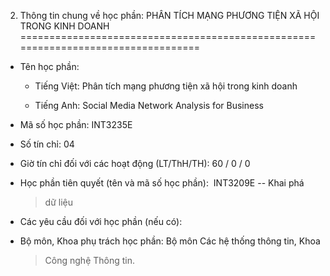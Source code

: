 2. Thông tin chung về học phần: PHÂN TÍCH MẠNG PHƯƠNG TIỆN XÃ HỘI TRONG KINH DOANH
==================================================================================

-   Tên học phần:

    -   Tiếng Việt: Phân tích mạng phương tiện xã hội trong kinh doanh

    -   Tiếng Anh: Social Media Network Analysis for Business

-   Mã số học phần: INT3235E

-   Số tín chỉ: 04

-   Giờ tín chỉ đối với các hoạt động (LT/ThH/TH): 60 / 0 / 0

-   Học phần tiên quyết (tên và mã số học phần): ​​ INT3209E -- Khai phá
    > dữ liệu

-   Các yêu cầu đối với học phần (nếu có):

-   Bộ môn, Khoa phụ trách học phần: Bộ môn Các hệ thống thông tin, Khoa
    > Công nghệ Thông tin.

